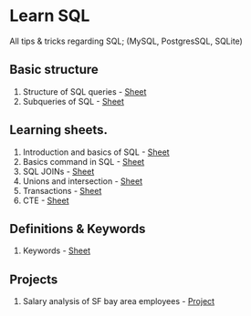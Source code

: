 # Learn SQL

All tips & tricks regarding SQL; (MySQL, PostgresSQL, SQLite)

## Basic structure

1. Structure of SQL queries - [Sheet](sql-structure.md)
2. Subqueries of SQL - [Sheet](subquery-structure.md)

## Learning sheets.

1. Introduction and basics of SQL - [Sheet](intro-to-sql.md)
2. Basics command in SQL - [Sheet](step01-sql.md)
3. SQL JOINs - [Sheet](joins.md)
4. Unions and intersection - [Sheet](unions-and-intersection.md)
5. Transactions - [Sheet](transactions.md)
6. CTE - [Sheet](cte.md)

## Definitions & Keywords

1. Keywords - [Sheet](sql-keywords.md)

## Projects

1. Salary analysis of SF bay area employees - [Project](salary_sqlite/README.md)
